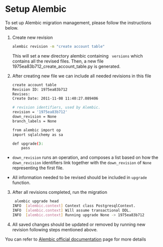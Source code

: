 # Setup Alembic

To set up Alembic migration management, please follow the instructions below.

1. Create new revision
    ``` bash
    alembic revision -m "create account table"
    ```

    This will set a new directory alembic containing ` versions` 
    which contains all the revised files. 
    Then, a new file 1975ea83b712_create_account_table.py is generated.


2. After creating new file we can include all needed revisions in this file

    ``` bash 
    create account table
    Revision ID: 1975ea83b712
    Revises:
    Create Date: 2011-11-08 11:40:27.089406
    
    # revision identifiers, used by Alembic.
    revision = '1975ea83b712'
    down_revision = None
    branch_labels = None
    
    from alembic import op
    import sqlalchemy as sa
    
    def upgrade():
        pass
    ```
    
* `down_revision` runs an operation, and composes a list based on 
how the `down_revision` identifiers link together with the `down_revision` of `None` representing the first file.

* All information needed to be revised should be included in ` upgrade ` function.

3.  After all revisions completed, run the migration

    ``` bash
     alembic upgrade head
    INFO  [alembic.context] Context class PostgresqlContext.
    INFO  [alembic.context] Will assume transactional DDL.
    INFO  [alembic.context] Running upgrade None -> 1975ea83b712
    ```

4. All saved changes should be updated or removed by running new revision following steps mentioned above.


You can refer to [Alembic official documentation](https://alembic.sqlalchemy.org/en/latest/) page for more details